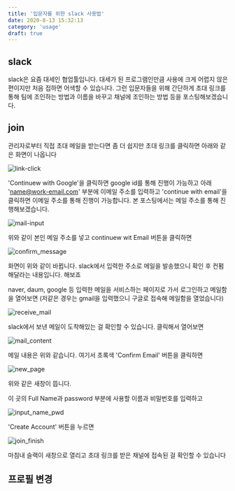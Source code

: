 ```yaml
---
title: '입문자를 위한 slack 사용법'
date: 2020-8-13 15:32:13
category: 'usage'
draft: true
---
```


## slack

slack은 요즘 대세인 협업툴입니다. 대세가 된 프로그램인만큼 사용에 크게 어렵지 않은 편이지만 처음 접하면 어색할 수 있습니다. 그런 입문자들을 위해 간단하게 초대 링크를 통해 팀에 조인하는 방법과 이름을 바꾸고 채널에 조인하는 방법 등을 포스팅해보겠습니다.

## join

관리자로부터 직접 초대 메일을 받는다면 좀 더 쉽지만 초대 링크를 클릭하면 아래와 같은 화면이 나옵니다

![link-click](../../assets/usage/click_link.PNG)

'Continuew with Google'을 클릭하면 google id를 통해 진행이 가능하고 아래 'name@work-email.com' 부분에 이메일 주소를 입력하고 'continue with email'을 클릭하면 이메일 주소를 통해 진행이 가능합니다. 본 포스팅에서는 메일 주소를 통해 진행해보겠습니다.

![mail-input](../../assets/usage/mail_input.PNG)

위와 같이 본인 메일 주소를 넣고 continuew wit Email 버튼을 클릭하면

![confirm_message](../../assets/usage/confirm_message.PNG)

화면이 위와 같이 바뀝니다. slack에서 입력한 주소로 메일을 발송했으니 확인 후 컨펌해달라는 내용입니다. 해보죠

naver, daum, google 등 입력한 메일을 서비스하는 페이지로 가서 로그인하고 메일함을 열어보면 (저같은 경우는 gmail을 입력했으니 구글로 접속해 메일함을 열었습니다)

![receive_mail](../../assets/usage/receive_mail.PNG)

slack에서 보낸 메일이 도착해있는 걸 확인할 수 있습니다. 클릭해서 열어보면

![mail_content](../../assets/usage/mail_content.PNG)

메일 내용은 위와 같습니다. 여기서 초록색 'Confirm Email' 버튼을 클릭하면

![new_page](../../assets/usage/new_page.PNG)

위와 같은 새창이 뜹니다.

이 곳의 Full Name과 password 부분에 사용할 이름과 비밀번호를 입력하고

![input_name_pwd](../../assets/usage/input_name_pwd.PNG)

'Create Account' 버튼을 누르면

![join_finish](../../assets/usage/join_finish.PNG)

마침내 슬랙이 새창으로 열리고 초대 링크를 받은 채널에 접속된 걸 확인할 수 있습니다

## 프로필 변경
